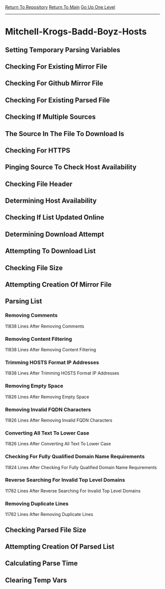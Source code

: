 [Return To Repository](https://github.com/deathbybandaid/piholeparser/)
[Return To Main](https://github.com/deathbybandaid/piholeparser/blob/master/RecentRunLogs/Mainlog.md)
[Go Up One Level](https://github.com/deathbybandaid/piholeparser/blob/master/RecentRunLogs/TopLevelScripts/30-Processing-Blacklists.md)
____________________________________
# Mitchell-Krogs-Badd-Boyz-Hosts
## Setting Temporary Parsing Variables
## Checking For Existing Mirror File
## Checking For Github Mirror File
## Checking For Existing Parsed File
## Checking If Multiple Sources
## The Source In The File To Download Is
## Checking For HTTPS
## Pinging Source To Check Host Availability
## Checking File Header
## Determining Host Availability
## Checking If List Updated Online
## Determining Download Attempt
## Attempting To Download List
## Checking File Size
## Attempting Creation Of Mirror File
## Parsing List
### Removing Comments
11838 Lines After Removing Comments
### Removing Content Filtering
11838 Lines After Removing Content Filtering
### Trimming HOSTS Format IP Addresses
11838 Lines After Trimming HOSTS Format IP Addresses
### Removing Empty Space
11826 Lines After Removing Empty Space
### Removing Invalid FQDN Characters
11826 Lines After Removing Invalid FQDN Characters
### Converting All Text To Lower Case
11826 Lines After Converting All Text To Lower Case
### Checking For Fully Qualified Domain Name Requirements
11824 Lines After Checking For Fully Qualified Domain Name Requirements
### Reverse Searching For Invalid Top Level Domains
11782 Lines After Reverse Searching For Invalid Top Level Domains
### Removing Duplicate Lines
11782 Lines After Removing Duplicate Lines
## Checking Parsed File Size
## Attempting Creation Of Parsed List
## Calculating Parse Time
## Clearing Temp Vars

